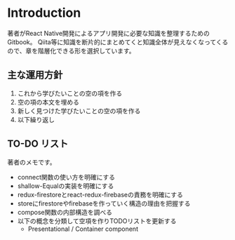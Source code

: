 # Introduction

著者がReact Native開発によるアプリ開発に必要な知識を整理するためのGitbook。
Qiita等に知識を断片的にまとめてくと知識全体が見えなくなってくるので、章を階層化できる形を選択しています。

## 主な運用方針

1. これから学びたいことの空の項を作る
2. 空の項の本文を埋める
3. 新しく見つけた学びたいことの空の項を作る
4. 以下繰り返し


## TO-DO リスト
著者のメモです。

- connect関数の使い方を明確にする
- shallow-Equalの実装を明確にする
- redux-firestoreとreact-redux-firebaseの責務を明確にする
- storeにfirestoreやfirebaseを作っていく構造の理由を把握する
- compose関数の内部構造を調べる
- 以下の概念を分類して空項を作りTODOリストを更新する
  - Presentational / Container component
